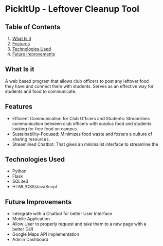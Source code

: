 # **PickItUp** - Leftover Cleanup Tool
## Table of Contents
1. [What Is it](#What-Is-it)
2. [Features](#Features)
3. [Technologies Used](#Technologies-Used)
2. [Future Improvements](#Future-Improvements)

## What Is it
A web based program that allows club officers to post any leftover food they have and connect them with students. Serves as an effective way for students and food to communicate. 
## Features
- Efficient Communication for Club Officers and Students: Streamlines communication between club officers with surplus food and students looking for free food on campus.
- Sustainability-Focused: Minimizes food waste and fosters a culture of sharing resources.
- Streamlined Chatbot: That gives an minimalist interface to streamline the 
## Technologies Used
- Python
- Flask
- SQLite3
- HTML/CSS/JavaScript
## Future Improvements
- Intergrate with a Chatbot for better User Interface
- Mobile Application
- Allow User to properly request and take them to a new page with a better GUI
- Google Maps API implementation
- Admin Dashboard
 
